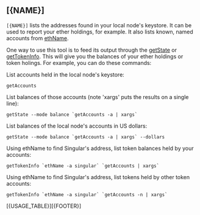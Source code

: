 ## [{NAME}]

`[{NAME}]` lists the addresses found in your local node's keystore. It can be used to report your ether holdings, for example. It also lists known, named accounts from [ethName](../ethName/README.md).

One way to use this tool is to feed its output through the [getState](../getState/README.md) or [getTokenInfo](../getTokenInfo/README.md). This will give you the balances of your ether holdings or token holings. For example, you can do these commands:

List accounts held in the local node's keystore:

    getAccounts

List balances of those accounts (note 'xargs' puts the results on a single line):

    getState --mode balance `getAccounts -a | xargs`
    
List balances of the local node's accounts in US dollars:

    getState --mode balance `getAccounts -a | xargs` --dollars

Using ethName to find Singular's address, list token balances held by your accounts:

    getTokenInfo `ethName -a singular` `getAccounts | xargs`

Using ethName to find Singular's address, list tokens held by other token accounts:

    getTokenInfo `ethName -a singular` `getAccounts -n | xargs`

[{USAGE_TABLE}][{FOOTER}]
